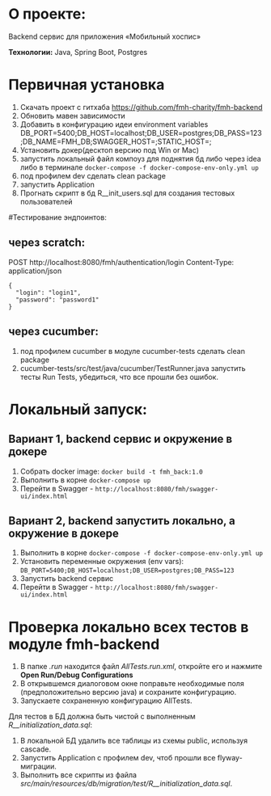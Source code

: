 # О проекте:

Backend сервис для приложения «Мобильный хоспис»

**Технологии:** Java, Spring Boot, Postgres

# Первичная установка

1. Скачать проект с гитхаба https://github.com/fmh-charity/fmh-backend
2. Обновить мавен зависимости
3. Добавить в конфигурацию идеи environment variables DB_PORT=5400;DB_HOST=localhost;DB_USER=postgres;DB_PASS=123;DB_NAME=FMH_DB;SWAGGER_HOST=;STATIC_HOST=;
4. Установить докер(десктоп версию под Win or Mac)
5. запустить локальный файл компоуз для поднятия бд либо через idea либо в терминале `docker-compose -f docker-compose-env-only.yml up`
6. под профилем dev сделать clean package
7. запустить Application
8. Прогнать скрипт в бд R__init_users.sql для создания тестовых пользователей


#Тестирование эндпоинтов:
##  через scratch:

POST http://localhost:8080/fmh/authentication/login
Content-Type: application/json

```
{
  "login": "login1",
  "password": "password1"
}
```

## через cucumber:

1. под профилем cucumber в модуле cucumber-tests сделать clean package
2. cucumber-tests/src/test/java/cucumber/TestRunner.java запустить тесты Run Tests, убедиться, что все прошли без ошибок.


# Локальный запуск:

## Вариант 1, backend сервис и окружение в докере

1. Собрать docker image: `docker build -t fmh_back:1.0`  
2. Выполнить в корне `docker-compose up`
3. Перейти в Swagger - `http://localhost:8080/fmh/swagger-ui/index.html` 

## Вариант 2, backend запустить локально, а окружение в докере

1. Выполнить в корне `docker-compose -f docker-compose-env-only.yml up`
2. Установить переменные окружения (env vars): `DB_PORT=5400;DB_HOST=localhost;DB_USER=postgres;DB_PASS=123`
3. Запустить backend сервис
4. Перейти в Swagger - `http://localhost:8080/fmh/swagger-ui/index.html`

# Проверка локально всех тестов в модуле fmh-backend
1. В папке _.run_ находится файл _AllTests.run.xml_, откройте его и нажмите **Open Run/Debug Configurations**
2. В открывшемся диалоговом окне поправьте необходимые поля (предположительно версию java) и сохраните конфигурацию.
3. Запускаете сохраненную конфигурацию AllTests.

Для тестов в БД должна быть чистой с выполненным _R__initialization_data.sql_:
1. В локальной БД удалить все таблицы из схемы public, используя cascade.
2. Запустить Application с профилем dev, чтоб прошли все flyway-миграции.
3. Выполнить все скрипты из файла _src/main/resources/db/migration/test/R__initialization_data.sql_.
